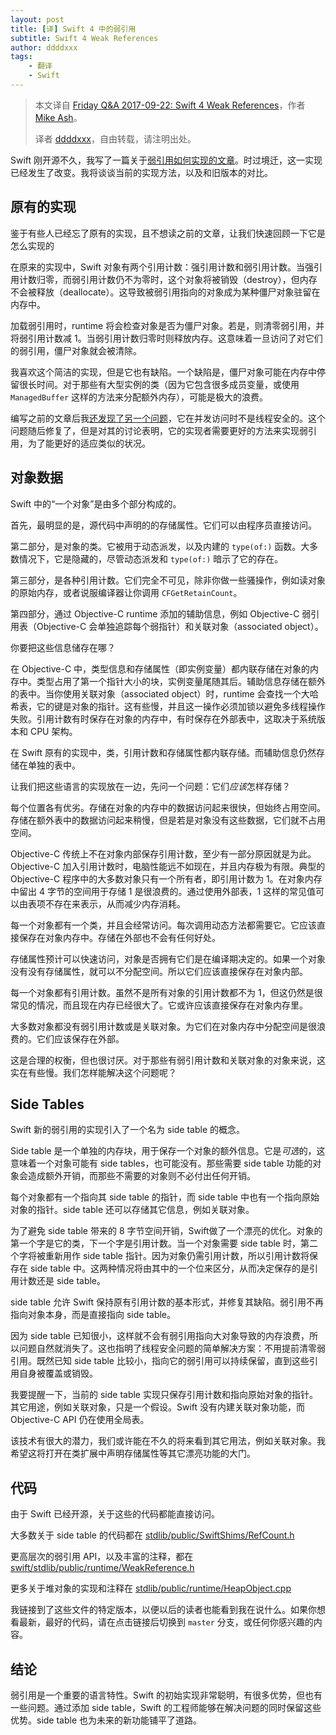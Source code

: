 ```yaml
---
layout: post
title: [译] Swift 4 中的弱引用
subtitle: Swift 4 Weak References
author: ddddxxx
tags:
    - 翻译
    - Swift
---
```


> 本文译自 [Friday Q&A 2017-09-22: Swift 4 Weak References](https://mikeash.com/pyblog/friday-qa-2017-09-22-swift-4-weak-references.html)，作者 [Mike Ash](https://mikeash.com/)。
> 
> 译者 [ddddxxx](https://ddddxxx.github.io/)，自由转载，请注明出处。

Swift 刚开源不久，我写了一篇关于[弱引用如何实现的文章](https://mikeash.com/pyblog/friday-qa-2015-12-11-swift-weak-references.html)。时过境迁，这一实现已经发生了改变。我将谈谈当前的实现方法，以及和旧版本的对比。

<!--Soon after Swift was initially open sourced, I wrote an article about how weak references are implemented. Time moves on and things change, and the implementation is different from what it once was. Today I'm going to talk about the current implementation and how it works compared to the old one, a topic suggested by Guillaume Lessard.-->

## 原有的实现

<!--Old Implementation-->

鉴于有些人已经忘了原有的实现，且不想读之前的文章，让我们快速回顾一下它是怎么实现的

在原来的实现中，Swift 对象有两个引用计数：强引用计数和弱引用计数。当强引用计数归零，而弱引用计数仍不为零时，这个对象将被销毁（destroy），但内存不会被释放（deallocate）。这导致被弱引用指向的对象成为某种僵尸对象驻留在内存中。

加载弱引用时，runtime 将会检查对象是否为僵尸对象。若是，则清零弱引用，并将弱引用计数减 1。当弱引用计数归零时则释放内存。这意味着一旦访问了对它们的弱引用，僵尸对象就会被清除。

我喜欢这个简洁的实现，但是它也有缺陷。一个缺陷是，僵尸对象可能在内存中停留很长时间。对于那些有大型实例的类（因为它包含很多成员变量，或使用 `ManagedBuffer` 这样的方法来分配额外内存），可能是极大的浪费。

编写之前的文章后我[还发现了另一个问题](https://bugs.swift.org/browse/SR-192)，它在并发访问时不是线程安全的。这个问题随后修复了，但是对其的讨论表明，它的实现者需要更好的方法来实现弱引用，为了能更好的适应类似的状况。

<!--For those of you who have forgotten the old implementation and don't feel like reading through the last article, let's briefly recall how it works.

In the old implementation, Swift objects have two reference counts: a strong count and a weak count. When the strong count reaches zero while the weak count is still non-zero, the object is destroyed but its memory is not deallocated. This leaves a sort of zombie object sitting in memory, which the remaining weak references point to.

When a weak reference is loaded, the runtime checks to see if the object is a zombie. If it is, it zeroes out the weak reference and decrements the weak reference count. Once the weak count reaches zero, the object's memory is deallocated. This means that zombie objects are eventually cleared out once all weak references to them are accessed.

I loved the simplicity of this implementation, but it had some flaws. One flaw was that the zombie objects could stay in memory for a long time. For classes with large instances (because they contain a lot of properties, or use something like ManagedBuffer to allocate extra memory inline), this could be a serious waste.

Another problem, which I discovered after writing the old article, was that the implementation wasn't thread-safe for concurrent reads. Oops! This was patched, but the discussion around it revealed that the implementers wanted a better implementation of weak references anyway, which would be more resilient to such things.-->

## 对象数据

<!--Object Data-->

Swift 中的“一个对象”是由多个部分构成的。

首先，最明显的是，源代码中声明的的存储属性。它们可以由程序员直接访问。

第二部分，是对象的类。它被用于动态派发，以及内建的 `type(of:)` 函数。大多数情况下，它是隐藏的，尽管动态派发和 `type(of:)` 暗示了它的存在。

第三部分，是各种引用计数。它们完全不可见，除非你做一些骚操作，例如读对象的原始内存，或者说服编译器让你调用 `CFGetRetainCount`。

第四部分，通过 Objective-C runtime 添加的辅助信息，例如 Objective-C 弱引用表（Objective-C 会单独追踪每个弱指针）和关联对象（associated object）。

你要把这些信息储存在哪？

<!--There are many pieces of data which make up "an object" in Swift.

First, and most obviously, there are all of the stored properties declared in the source code. These are directly accessible by the programmer.

Second, there is the object's class. This is used for dynamic dispatch and the type(of:) built-in function. This is mostly hidden, although dynamic dispatch and type(of:) imply its existence.

Third, there are the various reference counts. These are completely hidden unless you do naughty things like read the raw memory of your object or convince the compiler to let you call CFGetRetainCount.

Fourth, you have auxiliary information stored by the Objective-C runtime, like the list of Objective-C weak references (the Objective-C implementation of weak references tracks each weak reference individually) and associated objects.

Where do you store all of this stuff?-->

在 Objective-C 中，类型信息和存储属性（即实例变量）都内联存储在对象的内存中。类型占用了第一个指针大小的块，实例变量尾随其后。辅助信息存储在额外的表中。当你使用关联对象（associated object）时，runtime 会查找一个大哈希表，它的键是对象的指针。这有些慢，并且这一操作必须加锁以避免多线程操作失败。引用计数有时保存在对象的内存中，有时保存在外部表中，这取决于系统版本和 CPU 架构。

在 Swift 原有的实现中，类，引用计数和存储属性都内联存储。而辅助信息仍然存储在单独的表中。

让我们把这些语言的实现放在一边，先问一个问题：它们*应该*怎样存储？

每个位置各有优劣。存储在对象的内存中的数据访问起来很快，但始终占用空间。存储在额外表中的数据访问起来稍慢，但是若是对象没有这些数据，它们就不占用空间。

Objective-C 传统上不在对象内部保存引用计数，至少有一部分原因就是为此。Objective-C 加入引用计数时，电脑性能远不如现在，并且内存极为有限。典型的 Objective-C 程序中的大多数对象只有一个所有者，即引用计数为 1。在对象内存中留出 4 字节的空间用于存储 1 是很浪费的。通过使用外部表，1 这样的常见值可以由表项不存在来表示，从而减少内存消耗。

<!--In Objective-C, the class and stored properties (i.e. instance variables) are stored inline in the object's memory. The class takes up the first pointer-sized chunk, and the instance variables come after. Auxiliary information is stored in external tables. When you manipulate an associated object, the runtime looks it up in a big hash table which is keyed by the object's address. This is somewhat slow and requires locking so that multithreaded access doesn't fail. The reference count is sometimes stored in the object's memory and sometimes stored in an external table, depending on which OS version you're running and which CPU architecture.

In Swift's old implementation, the class, reference counts, and stored properties were all stored inline. Auxiliary information was still stored in a separate table.

Putting aside how these languages actually do it, let's ask the question: how should they do it?

Each location has tradeoffs. Data stored in the object's memory is fast to access but always takes up space. Data stored in an external table is slower to access but takes up zero space for objects which don't need it.

This is at least part of why Objective-C traditionally didn't store the reference count in the object itself. Objective-C reference counting was created when computers were much less capable than they were now, and memory was extremely limited. Most objects in a typical Objective-C program have a single owner, and thus a reference count of 1. Reserving four bytes of the object's memory to store 1 all the time would be wasteful. By using an external table, the common value of 1 could be represented by the absence of an entry, reducing memory usage.-->

每一个对象都有一个类，并且会经常访问。每次调用动态方法都需要它。它应该直接保存在对象内存中。存储在外部也不会有任何好处。

存储属性预计可以快速访问，对象是否拥有它们是在编译期决定的。如果一个对象没有没有存储属性，就可以不分配空间。所以它们应该直接保存在对象内部。

每一个对象都有引用计数。虽然不是所有对象的引用计数都不为 1，但这仍然是很常见的情况，而且现在内存已经很大了。它或许应该直接保存在对象内存里。

大多数对象都没有弱引用计数或是关联对象。为它们在对象内存中分配空间是很浪费的。它们应该保存在外部。

这是合理的权衡，但也很讨厌。对于那些有弱引用计数和关联对象的对象来说，这实在有些慢。我们怎样能解决这个问题呢？

<!--Every object has a class, and it is constantly accessed. Every dynamic method call needs it. This should go directly in the object's memory. There's no savings from storing it externally.

Stored properties are expected to be fast. Whether an object has them is determined at compile time. Objects with no stored properties can allocate zero space for them even when stored in the object's memory, so they should go there.

Every object has reference counts. Not every object has reference counts that aren't 1, but it's still pretty common, and mem ory is a lot bigger these days. This should probably go in the object's memory.

Most objects don't have any weak references or associated objects. Dedicating space within the object's memory for these would be wasteful. These should be stored externally.

This is the right tradeoff, but it's annoying. For objects that have weak references and associated objects, they're pretty slow. How can we fix this?-->

## Side Tables

Swift 新的弱引用的实现引入了一个名为 side table 的概念。

Side table 是一个单独的内存块，用于保存一个对象的额外信息。它是*可选*的，这意味着一个对象可能有 side tables，也可能没有。那些需要 side table 功能的对象会造成额外开销，而那些不需要的对象则不必付出任何开销。

每个对象都有一个指向其 side table 的指针，而 side table 中也有一个指向原始对象的指针。side table 还可以存储其它信息，例如关联对象。

为了避免 side table 带来的 8 字节空间开销，Swift做了一个漂亮的优化。对象的第一个字是它的类，下一个字是引用计数。当一个对象需要 side table 时，第二个字将被重新用作 side table 指针。因为对象仍需引用计数，所以引用计数将保存在 side table 中。这两种情况将由其中的一个位来区分，从而决定保存的是引用计数还是 side table。

side table 允许 Swift 保持原有引用计数的基本形式，并修复其缺陷。弱引用不再指向对象本身，而是直接指向 side table。

因为 side table 已知很小，这样就不会有弱引用指向大对象导致的内存浪费，所以问题自然就消失了。这也指明了线程安全问题的简单解决方案：不用提前清零弱引用。既然已知 side table 比较小，指向它的弱引用可以持续保留，直到这些引用自身被覆盖或销毁。

我要提醒一下，当前的 side table 实现只保存引用计数和指向原始对象的指针。其它用途，例如关联对象，只是一个假设。Swift 没有内建关联对象功能，而 Objective-C API 仍在使用全局表。

该技术有很大的潜力，我们或许能在不久的将来看到其它用法，例如关联对象。我希望这将打开在类扩展中声明存储属性等其它漂亮功能的大门。

<!--Swift's new implementation of weak references brings with it the concept of side tables.

A side table is a separate chunk of memory which stores extra information about an object. It's optional, meaning that an object may have a side table, or it may not. Objects which need the functionality of a side table can incur the extra cost, and objects which don't need it don't pay for it.

Each object has a pointer to its side table, and the side table has a pointer back to the object. The side table can then store other information, like associated object data.

To avoid reserving eight bytes for the side table, Swift makes a nifty optimization. Initially, the first word of an object is the class, and the next word stores the reference counts. When an object needs a side table, that second word is repurposed to be a side table pointer instead. Since the object still needs reference counts, the reference counts are stored in the side table. The two cases are distinguished by setting a bit in this field that indicates whether it holds reference counts or a pointer to the side table.

The side table allows Swift to maintain the basic form of the old weak reference system while fixing its flaws. Instead of pointing to the object, as it used to work, weak references now point directly at the side table.

Because the side table is known to be small, there's no issue of wasting a lot of memory for weak references to large objects, so that problem goes away. This also points to a simple solution for the thread safety problem: don't preemptively zero out weak references. Since the side table is known to be small, weak references to it can be left alone until those references themselves are overwritten or destroyed.

I should note that the current side table implementation only holds reference counts and a pointer to the original object. Additional uses like associated objects are currently hypothetical. Swift has no built-in associated object functionality, and the Objective-C API still uses a global table.

The technique has a lot of potential, and we'll probably see something like associated objects using it before too long. I'm hopeful that this will open the door to stored properties in extensions class types and other nifty features.-->

## 代码

由于 Swift 已经开源，关于这些的代码都能直接访问。

大多数关于 side table 的代码都在 [stdlib/public/SwiftShims/RefCount.h](https://github.com/apple/swift/blob/c262440e70896299118a0a050c8a834e1270b606/stdlib/public/SwiftShims/RefCount.h)

更高层次的弱引用 API，以及丰富的注释，都在 [swift/stdlib/public/runtime/WeakReference.h](https://github.com/apple/swift/blob/c262440e70896299118a0a050c8a834e1270b606/stdlib/public/runtime/WeakReference.h)

更多关于堆对象的实现和注释在 [stdlib/public/runtime/HeapObject.cpp](https://github.com/apple/swift/blob/c262440e70896299118a0a050c8a834e1270b606/stdlib/public/runtime/HeapObject.cpp)

我链接到了这些文件的特定版本，以便以后的读者也能看到我在说什么。如果你想看最新，最好的代码，请在点击链接后切换到 `master` 分支，或任何你感兴趣的内容。

<!--Since Swift is open source, all of the code for this stuff is accessible.

Most of the side table stuff can be found in stdlib/public/SwiftShims/RefCount.h.

The high-level weak reference API, along with juicy comments about the system, can be found in swift/stdlib/public/runtime/WeakReference.h.

Some more implementation and comments about how heap-allocated objects work can be found in stdlib/public/runtime/HeapObject.cpp.

I've linked to specific commits of these files, so that people reading from the far future can still see what I'm talking about. If you want to see the latest and greatest, be sure to switch over to the master branch, or whatever is relevant to your interests, after you click the links.-->

## 结论

弱引用是一个重要的语言特性。Swift 的初始实现非常聪明，有很多优势，但也有一些问题。通过添加 side table，Swift 的工程师能够在解决问题的同时保留这些优势。side table 也为未来的新功能铺平了道路。

<!--Weak references are an important language feature. Swift's original implementation was wonderfully clever and had some nice properties, but also had some problems. By adding an optional side table, Swift's engineers were able to solve those problems while keeping the nice, clever properties of the original. The side table implementation also opens up a lot of possibilities for great new features in the future.

That's it for today. Come back again for more crazy programming-related ghost stories. Until then, if you have a topic you'd like to see covered here, please send it in!-->

